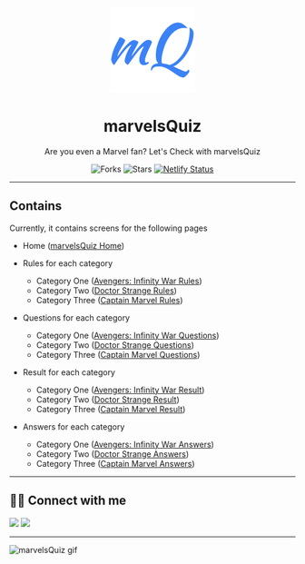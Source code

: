 <div align="center">

<img alt="marvelsQuiz logo" src="assets/brand-logos/android-chrome-512x512.png" width="150px" height="150px" />

# marvelsQuiz

Are you even a Marvel fan? Let's Check with marvelsQuiz

![Forks](https://img.shields.io/github/forks/hsnice16/marvelsQuiz)
![Stars](https://img.shields.io/github/stars/hsnice16/marvelsQuiz)
[![Netlify Status](https://api.netlify.com/api/v1/badges/c49fde21-526c-429d-bf1a-680099387a26/deploy-status)](https://app.netlify.com/sites/marvelsquiz/deploys)

</div>

---

## Contains

Currently, it contains screens for the following pages

- Home (<a href="https://marvelsquiz.netlify.app/" target="_blank">marvelsQuiz Home</a>)

- Rules for each category

  - Category One (<a href="https://marvelsquiz.netlify.app/pages/avengers-infinity-war/rules.html" target="_blank">Avengers: Infinity War Rules</a>)
  - Category Two (<a href="https://marvelsquiz.netlify.app/pages/doctor-strange/rules.html" target="_blank">Doctor Strange Rules</a>)
  - Category Three (<a href="https://marvelsquiz.netlify.app/pages/captain-marvel/rules.html" target="_blank">Captain Marvel Rules</a>)

- Questions for each category

  - Category One (<a href="https://marvelsquiz.netlify.app/pages/avengers-infinity-war/question-one.html" target="_blank">Avengers: Infinity War Questions</a>)
  - Category Two (<a href="https://marvelsquiz.netlify.app/pages/doctor-strange/question-one.html" target="_blank">Doctor Strange Questions</a>)
  - Category Three (<a href="https://marvelsquiz.netlify.app/pages/captain-marvel/question-one.html" target="_blank">Captain Marvel Questions</a>)

- Result for each category

  - Category One (<a href="https://marvelsquiz.netlify.app/pages/avengers-infinity-war/result.html" target="_blank">Avengers: Infinity War Result</a>)
  - Category Two (<a href="https://marvelsquiz.netlify.app/pages/doctor-strange/result.html" target="_blank">Doctor Strange Result</a>)
  - Category Three (<a href="https://marvelsquiz.netlify.app/pages/captain-marvel/result.html" target="_blank">Captain Marvel Result</a>)

- Answers for each category
  - Category One (<a href="https://marvelsquiz.netlify.app/pages/avengers-infinity-war/answers.html" target="_blank">Avengers: Infinity War Answers</a>)
  - Category Two (<a href="https://marvelsquiz.netlify.app/pages/doctor-strange/answers.html" target="_blank">Doctor Strange Answers</a>)
  - Category Three (<a href="https://marvelsquiz.netlify.app/pages/captain-marvel/answers.html" target="_blank">Captain Marvel Answers</a>)

---

## 👨‍💻 Connect with me

<a href="https://twitter.com/hsnice16"><img src="https://img.shields.io/badge/Twitter-1DA1F2?style=for-the-badge&logo=twitter&logoColor=white"/></a>
<a href="https://www.linkedin.com/in/hsnice16/"><img src="https://img.shields.io/badge/LinkedIn-0077B5?style=for-the-badge&logo=linkedin&logoColor=white"/></a>

---

![marvelsQuiz gif](assets/gifs/mq.gif)
